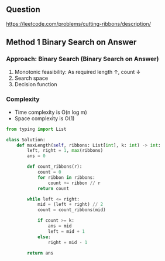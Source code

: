 
## Question
https://leetcode.com/problems/cutting-ribbons/description/

## Method 1 Binary Search on Answer
### Approach: Binary Search (Binary Search on Answer)
1. Monotonic feasibility: As required length ↑, count ↓
2. Search space
3. Decision function
### Complexity
- Time complexity is O(n log m)
- Space complexity is O(1)

```python
from typing import List

class Solution:
    def maxLength(self, ribbons: List[int], k: int) -> int:
        left, right = 1, max(ribbons)
        ans = 0

        def count_ribbons(r):
            count = 0
            for ribbon in ribbons:
                count += ribbon // r
            return count

        while left <= right:
            mid = (left + right) // 2
            count = count_ribbons(mid)

            if count >= k:
                ans = mid
                left = mid + 1
            else:
                right = mid - 1

        return ans
```